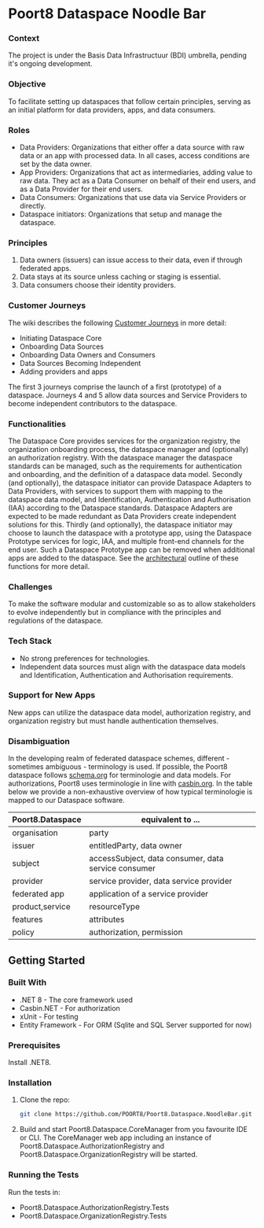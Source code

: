 # Poort8 Dataspace Noodle Bar

### Context

The project is under the Basis Data Infrastructuur (BDI) umbrella, pending it's ongoing development.

### Objective

To facilitate setting up dataspaces that follow certain principles, serving as an initial platform for data providers, apps, and data consumers.

### Roles

- Data Providers: Organizations that either offer a data source with raw data or an app with processed data. In all cases, access conditions are set by the data owner.
- App Providers: Organizations that act as intermediaries, adding value to raw data. They act as a Data Consumer on behalf of their end users, and as a Data Provider for their end users.
- Data Consumers: Organizations that use data via Service Providers or directly.
- Dataspace initiators: Organizations that setup and manage the dataspace.

### Principles

1. Data owners (issuers) can issue access to their data, even if through federated apps.
2. Data stays at its source unless caching or staging is essential.
3. Data consumers choose their identity providers.

### Customer Journeys

The wiki describes the following [Customer Journeys](/Poort8.Dataspace.Wiki/customerjourneys.md) in more detail:

- Initiating Dataspace Core
- Onboarding Data Sources
- Onboarding Data Owners and Consumers
- Data Sources Becoming Independent
- Adding providers and apps
  
The first 3 journeys comprise the launch of a first (prototype) of a dataspace. Journeys 4 and 5 allow data sources and Service Providers to become independent contributors to the dataspace.

### Functionalities

The Dataspace Core provides services for the organization registry, the organization onboarding process, the dataspace manager and (optionally) an authorization registry. With the dataspace manager the dataspace standards can be managed, such as the requirements for authentication and onboarding, and the definition of a dataspace data model.
Secondly (and optionally), the dataspace initiator can provide Dataspace Adapters to Data Providers, with services to support them with mapping to the dataspace data model, and Identification, Authentication and Authorisation (IAA) according to the Dataspace standards. Dataspace Adapters are expected to be made redundant as Data Providers create independent solutions for this.
Thirdly (and optionally), the dataspace initiator may choose to launch the dataspace with a prototype app, using the Dataspace Prototype services for logic, IAA, and multiple front-end channels for the end user. Such a Dataspace Prototype app can be removed when additional apps are added to the dataspace.
See the [architectural](/Poort8.Dataspace.Wiki/architecture.md) outline of these functions for more detail.

### Challenges

To make the software modular and customizable so as to allow stakeholders to evolve independently but in compliance with the principles and regulations of the dataspace.

### Tech Stack

- No strong preferences for technologies.
- Independent data sources must align with the dataspace data models and Identification, Authentication and Authorisation requirements.

### Support for New Apps

New apps can utilize the dataspace data model, authorization registry, and organization registry but must handle authentication themselves.

### Disambiguation

In the developing realm of federated dataspace schemes, different - sometimes ambiguous - terminology is used. If possible, the Poort8 dataspace follows [schema.org](https://schema.org) for terminologie and data models. For authorizations, Poort8 uses terminologie in line with [casbin.org](https://casbin.org). In the table below we provide a non-exhaustive overview of how typical terminologie is mapped to our Dataspace software.

| Poort8.Dataspace | equivalent to ...                                   |
| ---------------- | --------------------------------------------------- |
| organisation     | party                                               |
| issuer           | entitledParty, data owner                           |
| subject          | accessSubject, data consumer, data service consumer |
| provider         | service provider, data service provider             |
| federated app    | application of a service provider                   |
| product,service  | resourceType                                        |
| features         | attributes                                          |
| policy           | authorization, permission                           |

## Getting Started

### Built With

- .NET 8 - The core framework used
- Casbin.NET - For authorization
- xUnit - For testing
- Entity Framework - For ORM (Sqlite and SQL Server supported for now)

### Prerequisites

Install .NET8.

### Installation

1. Clone the repo:
   ```sh
   git clone https://github.com/POORT8/Poort8.Dataspace.NoodleBar.git
   ```
2. Build and start Poort8.Dataspace.CoreManager from you favourite IDE or CLI. The CoreManager web app including an instance of Poort8.Dataspace.AuthorizationRegistry and Poort8.Dataspace.OrganizationRegistry will be started.

### Running the Tests

Run the tests in:
- Poort8.Dataspace.AuthorizationRegistry.Tests
- Poort8.Dataspace.OrganizationRegistry.Tests
